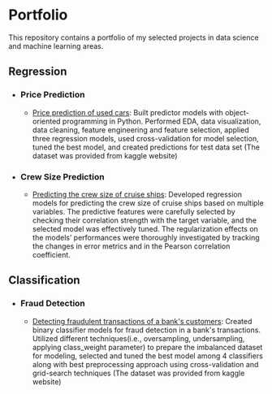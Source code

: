 # Portfolio
This repository contains a portfolio of my selected projects in data science and machine learning areas.

## Regression
  - ### Price Prediction
	- [Price prediction of used cars](https://github.com/aghelinejad/Data-Science/tree/master/Regression/Used%20Cars): Built predictor models with object-oriented programming in Python. Performed EDA, data visualization, data cleaning, feature engineering and feature selection, applied three regression models, used cross-validation for model selection, tuned the best model, and created predictions for test data set (The dataset was provided from kaggle website)
	
  - ### Crew Size Prediction
	- [Predicting the crew size of cruise ships](https://github.com/aghelinejad/Data-Science/tree/master/Regression/Cruise-Ships): Developed regression models for predicting the crew size of cruise ships based on multiple variables. The predictive features were carefully selected by checking their correlation strength with the target variable, and the selected model was effectively tuned. The regularization effects on the models’ performances were thoroughly investigated by tracking the changes in error metrics and in the Pearson correlation coefficient. 

## Classification
  - ### Fraud Detection
	- [Detecting fraudulent transactions of a bank's customers](https://github.com/aghelinejad/Fraud_Detection): Created binary classifier models for fraud detection in a bank's transactions. Utilized different techniques(i.e., oversampling, undersampling, applying class_weight parameter) to prepare the imbalanced dataset for modeling, selected and tuned the best model among 4 classifiers along with best preprocessing approach using cross-validation and grid-search techniques (The dataset was provided from kaggle website)
